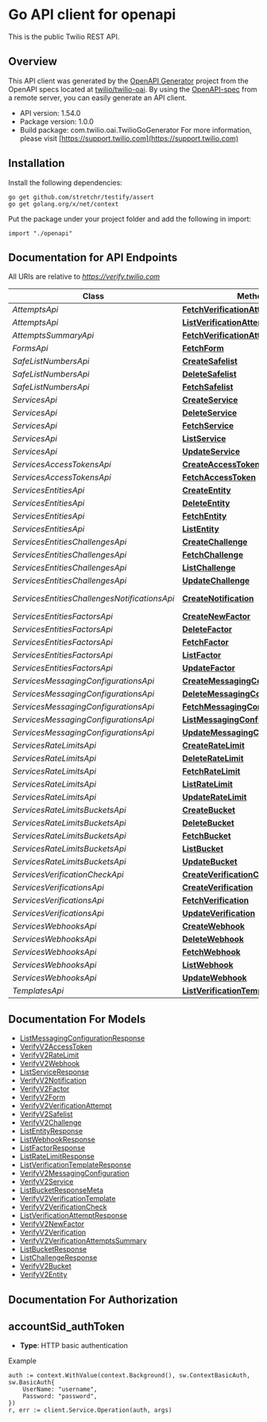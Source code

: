# Go API client for openapi

This is the public Twilio REST API.

## Overview
This API client was generated by the [OpenAPI Generator](https://openapi-generator.tech) project from the OpenAPI specs located at [twilio/twilio-oai](https://github.com/twilio/twilio-oai/tree/main/spec).  By using the [OpenAPI-spec](https://www.openapis.org/) from a remote server, you can easily generate an API client.

- API version: 1.54.0
- Package version: 1.0.0
- Build package: com.twilio.oai.TwilioGoGenerator
For more information, please visit [https://support.twilio.com](https://support.twilio.com)

## Installation

Install the following dependencies:

```shell
go get github.com/stretchr/testify/assert
go get golang.org/x/net/context
```

Put the package under your project folder and add the following in import:

```golang
import "./openapi"
```

## Documentation for API Endpoints

All URIs are relative to *https://verify.twilio.com*

Class | Method | HTTP request | Description
------------ | ------------- | ------------- | -------------
*AttemptsApi* | [**FetchVerificationAttempt**](docs/AttemptsApi.md#fetchverificationattempt) | **Get** /v2/Attempts/{Sid} | 
*AttemptsApi* | [**ListVerificationAttempt**](docs/AttemptsApi.md#listverificationattempt) | **Get** /v2/Attempts | 
*AttemptsSummaryApi* | [**FetchVerificationAttemptsSummary**](docs/AttemptsSummaryApi.md#fetchverificationattemptssummary) | **Get** /v2/Attempts/Summary | 
*FormsApi* | [**FetchForm**](docs/FormsApi.md#fetchform) | **Get** /v2/Forms/{FormType} | 
*SafeListNumbersApi* | [**CreateSafelist**](docs/SafeListNumbersApi.md#createsafelist) | **Post** /v2/SafeList/Numbers | 
*SafeListNumbersApi* | [**DeleteSafelist**](docs/SafeListNumbersApi.md#deletesafelist) | **Delete** /v2/SafeList/Numbers/{PhoneNumber} | 
*SafeListNumbersApi* | [**FetchSafelist**](docs/SafeListNumbersApi.md#fetchsafelist) | **Get** /v2/SafeList/Numbers/{PhoneNumber} | 
*ServicesApi* | [**CreateService**](docs/ServicesApi.md#createservice) | **Post** /v2/Services | 
*ServicesApi* | [**DeleteService**](docs/ServicesApi.md#deleteservice) | **Delete** /v2/Services/{Sid} | 
*ServicesApi* | [**FetchService**](docs/ServicesApi.md#fetchservice) | **Get** /v2/Services/{Sid} | 
*ServicesApi* | [**ListService**](docs/ServicesApi.md#listservice) | **Get** /v2/Services | 
*ServicesApi* | [**UpdateService**](docs/ServicesApi.md#updateservice) | **Post** /v2/Services/{Sid} | 
*ServicesAccessTokensApi* | [**CreateAccessToken**](docs/ServicesAccessTokensApi.md#createaccesstoken) | **Post** /v2/Services/{ServiceSid}/AccessTokens | 
*ServicesAccessTokensApi* | [**FetchAccessToken**](docs/ServicesAccessTokensApi.md#fetchaccesstoken) | **Get** /v2/Services/{ServiceSid}/AccessTokens/{Sid} | 
*ServicesEntitiesApi* | [**CreateEntity**](docs/ServicesEntitiesApi.md#createentity) | **Post** /v2/Services/{ServiceSid}/Entities | 
*ServicesEntitiesApi* | [**DeleteEntity**](docs/ServicesEntitiesApi.md#deleteentity) | **Delete** /v2/Services/{ServiceSid}/Entities/{Identity} | 
*ServicesEntitiesApi* | [**FetchEntity**](docs/ServicesEntitiesApi.md#fetchentity) | **Get** /v2/Services/{ServiceSid}/Entities/{Identity} | 
*ServicesEntitiesApi* | [**ListEntity**](docs/ServicesEntitiesApi.md#listentity) | **Get** /v2/Services/{ServiceSid}/Entities | 
*ServicesEntitiesChallengesApi* | [**CreateChallenge**](docs/ServicesEntitiesChallengesApi.md#createchallenge) | **Post** /v2/Services/{ServiceSid}/Entities/{Identity}/Challenges | 
*ServicesEntitiesChallengesApi* | [**FetchChallenge**](docs/ServicesEntitiesChallengesApi.md#fetchchallenge) | **Get** /v2/Services/{ServiceSid}/Entities/{Identity}/Challenges/{Sid} | 
*ServicesEntitiesChallengesApi* | [**ListChallenge**](docs/ServicesEntitiesChallengesApi.md#listchallenge) | **Get** /v2/Services/{ServiceSid}/Entities/{Identity}/Challenges | 
*ServicesEntitiesChallengesApi* | [**UpdateChallenge**](docs/ServicesEntitiesChallengesApi.md#updatechallenge) | **Post** /v2/Services/{ServiceSid}/Entities/{Identity}/Challenges/{Sid} | 
*ServicesEntitiesChallengesNotificationsApi* | [**CreateNotification**](docs/ServicesEntitiesChallengesNotificationsApi.md#createnotification) | **Post** /v2/Services/{ServiceSid}/Entities/{Identity}/Challenges/{ChallengeSid}/Notifications | 
*ServicesEntitiesFactorsApi* | [**CreateNewFactor**](docs/ServicesEntitiesFactorsApi.md#createnewfactor) | **Post** /v2/Services/{ServiceSid}/Entities/{Identity}/Factors | 
*ServicesEntitiesFactorsApi* | [**DeleteFactor**](docs/ServicesEntitiesFactorsApi.md#deletefactor) | **Delete** /v2/Services/{ServiceSid}/Entities/{Identity}/Factors/{Sid} | 
*ServicesEntitiesFactorsApi* | [**FetchFactor**](docs/ServicesEntitiesFactorsApi.md#fetchfactor) | **Get** /v2/Services/{ServiceSid}/Entities/{Identity}/Factors/{Sid} | 
*ServicesEntitiesFactorsApi* | [**ListFactor**](docs/ServicesEntitiesFactorsApi.md#listfactor) | **Get** /v2/Services/{ServiceSid}/Entities/{Identity}/Factors | 
*ServicesEntitiesFactorsApi* | [**UpdateFactor**](docs/ServicesEntitiesFactorsApi.md#updatefactor) | **Post** /v2/Services/{ServiceSid}/Entities/{Identity}/Factors/{Sid} | 
*ServicesMessagingConfigurationsApi* | [**CreateMessagingConfiguration**](docs/ServicesMessagingConfigurationsApi.md#createmessagingconfiguration) | **Post** /v2/Services/{ServiceSid}/MessagingConfigurations | 
*ServicesMessagingConfigurationsApi* | [**DeleteMessagingConfiguration**](docs/ServicesMessagingConfigurationsApi.md#deletemessagingconfiguration) | **Delete** /v2/Services/{ServiceSid}/MessagingConfigurations/{Country} | 
*ServicesMessagingConfigurationsApi* | [**FetchMessagingConfiguration**](docs/ServicesMessagingConfigurationsApi.md#fetchmessagingconfiguration) | **Get** /v2/Services/{ServiceSid}/MessagingConfigurations/{Country} | 
*ServicesMessagingConfigurationsApi* | [**ListMessagingConfiguration**](docs/ServicesMessagingConfigurationsApi.md#listmessagingconfiguration) | **Get** /v2/Services/{ServiceSid}/MessagingConfigurations | 
*ServicesMessagingConfigurationsApi* | [**UpdateMessagingConfiguration**](docs/ServicesMessagingConfigurationsApi.md#updatemessagingconfiguration) | **Post** /v2/Services/{ServiceSid}/MessagingConfigurations/{Country} | 
*ServicesRateLimitsApi* | [**CreateRateLimit**](docs/ServicesRateLimitsApi.md#createratelimit) | **Post** /v2/Services/{ServiceSid}/RateLimits | 
*ServicesRateLimitsApi* | [**DeleteRateLimit**](docs/ServicesRateLimitsApi.md#deleteratelimit) | **Delete** /v2/Services/{ServiceSid}/RateLimits/{Sid} | 
*ServicesRateLimitsApi* | [**FetchRateLimit**](docs/ServicesRateLimitsApi.md#fetchratelimit) | **Get** /v2/Services/{ServiceSid}/RateLimits/{Sid} | 
*ServicesRateLimitsApi* | [**ListRateLimit**](docs/ServicesRateLimitsApi.md#listratelimit) | **Get** /v2/Services/{ServiceSid}/RateLimits | 
*ServicesRateLimitsApi* | [**UpdateRateLimit**](docs/ServicesRateLimitsApi.md#updateratelimit) | **Post** /v2/Services/{ServiceSid}/RateLimits/{Sid} | 
*ServicesRateLimitsBucketsApi* | [**CreateBucket**](docs/ServicesRateLimitsBucketsApi.md#createbucket) | **Post** /v2/Services/{ServiceSid}/RateLimits/{RateLimitSid}/Buckets | 
*ServicesRateLimitsBucketsApi* | [**DeleteBucket**](docs/ServicesRateLimitsBucketsApi.md#deletebucket) | **Delete** /v2/Services/{ServiceSid}/RateLimits/{RateLimitSid}/Buckets/{Sid} | 
*ServicesRateLimitsBucketsApi* | [**FetchBucket**](docs/ServicesRateLimitsBucketsApi.md#fetchbucket) | **Get** /v2/Services/{ServiceSid}/RateLimits/{RateLimitSid}/Buckets/{Sid} | 
*ServicesRateLimitsBucketsApi* | [**ListBucket**](docs/ServicesRateLimitsBucketsApi.md#listbucket) | **Get** /v2/Services/{ServiceSid}/RateLimits/{RateLimitSid}/Buckets | 
*ServicesRateLimitsBucketsApi* | [**UpdateBucket**](docs/ServicesRateLimitsBucketsApi.md#updatebucket) | **Post** /v2/Services/{ServiceSid}/RateLimits/{RateLimitSid}/Buckets/{Sid} | 
*ServicesVerificationCheckApi* | [**CreateVerificationCheck**](docs/ServicesVerificationCheckApi.md#createverificationcheck) | **Post** /v2/Services/{ServiceSid}/VerificationCheck | 
*ServicesVerificationsApi* | [**CreateVerification**](docs/ServicesVerificationsApi.md#createverification) | **Post** /v2/Services/{ServiceSid}/Verifications | 
*ServicesVerificationsApi* | [**FetchVerification**](docs/ServicesVerificationsApi.md#fetchverification) | **Get** /v2/Services/{ServiceSid}/Verifications/{Sid} | 
*ServicesVerificationsApi* | [**UpdateVerification**](docs/ServicesVerificationsApi.md#updateverification) | **Post** /v2/Services/{ServiceSid}/Verifications/{Sid} | 
*ServicesWebhooksApi* | [**CreateWebhook**](docs/ServicesWebhooksApi.md#createwebhook) | **Post** /v2/Services/{ServiceSid}/Webhooks | 
*ServicesWebhooksApi* | [**DeleteWebhook**](docs/ServicesWebhooksApi.md#deletewebhook) | **Delete** /v2/Services/{ServiceSid}/Webhooks/{Sid} | 
*ServicesWebhooksApi* | [**FetchWebhook**](docs/ServicesWebhooksApi.md#fetchwebhook) | **Get** /v2/Services/{ServiceSid}/Webhooks/{Sid} | 
*ServicesWebhooksApi* | [**ListWebhook**](docs/ServicesWebhooksApi.md#listwebhook) | **Get** /v2/Services/{ServiceSid}/Webhooks | 
*ServicesWebhooksApi* | [**UpdateWebhook**](docs/ServicesWebhooksApi.md#updatewebhook) | **Post** /v2/Services/{ServiceSid}/Webhooks/{Sid} | 
*TemplatesApi* | [**ListVerificationTemplate**](docs/TemplatesApi.md#listverificationtemplate) | **Get** /v2/Templates | 


## Documentation For Models

 - [ListMessagingConfigurationResponse](docs/ListMessagingConfigurationResponse.md)
 - [VerifyV2AccessToken](docs/VerifyV2AccessToken.md)
 - [VerifyV2RateLimit](docs/VerifyV2RateLimit.md)
 - [VerifyV2Webhook](docs/VerifyV2Webhook.md)
 - [ListServiceResponse](docs/ListServiceResponse.md)
 - [VerifyV2Notification](docs/VerifyV2Notification.md)
 - [VerifyV2Factor](docs/VerifyV2Factor.md)
 - [VerifyV2Form](docs/VerifyV2Form.md)
 - [VerifyV2VerificationAttempt](docs/VerifyV2VerificationAttempt.md)
 - [VerifyV2Safelist](docs/VerifyV2Safelist.md)
 - [VerifyV2Challenge](docs/VerifyV2Challenge.md)
 - [ListEntityResponse](docs/ListEntityResponse.md)
 - [ListWebhookResponse](docs/ListWebhookResponse.md)
 - [ListFactorResponse](docs/ListFactorResponse.md)
 - [ListRateLimitResponse](docs/ListRateLimitResponse.md)
 - [ListVerificationTemplateResponse](docs/ListVerificationTemplateResponse.md)
 - [VerifyV2MessagingConfiguration](docs/VerifyV2MessagingConfiguration.md)
 - [VerifyV2Service](docs/VerifyV2Service.md)
 - [ListBucketResponseMeta](docs/ListBucketResponseMeta.md)
 - [VerifyV2VerificationTemplate](docs/VerifyV2VerificationTemplate.md)
 - [VerifyV2VerificationCheck](docs/VerifyV2VerificationCheck.md)
 - [ListVerificationAttemptResponse](docs/ListVerificationAttemptResponse.md)
 - [VerifyV2NewFactor](docs/VerifyV2NewFactor.md)
 - [VerifyV2Verification](docs/VerifyV2Verification.md)
 - [VerifyV2VerificationAttemptsSummary](docs/VerifyV2VerificationAttemptsSummary.md)
 - [ListBucketResponse](docs/ListBucketResponse.md)
 - [ListChallengeResponse](docs/ListChallengeResponse.md)
 - [VerifyV2Bucket](docs/VerifyV2Bucket.md)
 - [VerifyV2Entity](docs/VerifyV2Entity.md)


## Documentation For Authorization



## accountSid_authToken

- **Type**: HTTP basic authentication

Example

```golang
auth := context.WithValue(context.Background(), sw.ContextBasicAuth, sw.BasicAuth{
    UserName: "username",
    Password: "password",
})
r, err := client.Service.Operation(auth, args)
```

